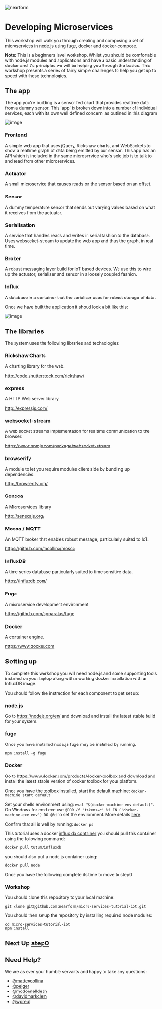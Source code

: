 ![nearform](https://rawgit.com/nearform/msworkshop/master/assets/banner.svg)

# Developing Microservices
This workshop will walk you through creating and composing a set of
microservices in node.js using fuge, docker and docker-compose.

__Note:__ This is a beginners level workshop. Whilst you should be comfortable
with node.js modules and applications and have a basic understanding of docker
and it's principles we will be helping you through the basics. This workshop presents a series of fairly simple challenges to help you get up to speed with these technologies.

## The app
The app you're building is a sensor fed chart that provides realtime
data from a dummy sensor. This 'app' is broken down into a number of
individual services, each with its own well defined concern. as outlined in this diagram

![image](./docs/target.png)

### Frontend
A simple web app that uses jQuery, Rickshaw charts, and WebSockets to show
a realtime graph of data being emitted by our sensor. This app has an API
which is included in the same microservice who's sole job is to talk to
and read from other microservices.

### Actuator
A small microservice that causes reads on the sensor based on an offset.

### Sensor
A dummy temperature sensor that sends out varying values based on what it
receives from the actuator.

### Serialisation
A service that handles reads and writes in serial fashion to the database. Uses
websocket-stream to update the web app and thus the graph, in real time.

### Broker
A robust messaging layer build for IoT based devices. We use this to wire up
the actuator, serialiser and sensor in a loosely coupled fashion.

### Influx
A database in a container that the serialiser uses for robust storage of data.

Once we have built the application it shoud look a bit like this:

![image](./docs/screen.png)

## The libraries

The system uses the following libraries and technologies:

### Rickshaw Charts
A charting library for the web.

http://code.shutterstock.com/rickshaw/

### express
A HTTP Web server library.

http://expressjs.com/

### websocket-stream
A web socket streams implementation for realtime communication to the browser.

https://www.npmjs.com/package/websocket-stream

### browserify
A module to let you require modules client side by bundling up dependencies.

http://browserify.org/

### Seneca
A Microservices library

http://senecajs.org/

### Mosca / MQTT
An MQTT broker that enables robust message, particularly suited to IoT.

https://github.com/mcollina/mosca

### InfluxDB
A time series database particularly suited to time sensitive data.

https://influxdb.com/

### Fuge
A microservice development environment

https://github.com/apparatus/fuge

### Docker
A container engine.

https://www.docker.com

## Setting up
To complete this workshop you will need node.js and some supporting tools installed on your laptop along with a working docker installation with an InfluxDB image.

You should follow the instruction for each component to get set up:

### node.js
Go to https://nodejs.org/en/ and download and install the latest stable build for your system.

### fuge
Once you have installed node.js fuge may be installed by running:
```
npm install -g fuge
```

### Docker
Go to https://www.docker.com/products/docker-toolbox and download and install the latest stable version of docker toolbox for your platform.

Once you have the toolbox installed, start the default machine: `docker-machine start default`

Set your shells environment using: `eval "$(docker-machine env default)"`.
On Windows for cmd.exe use `@FOR /f "tokens=*" %i IN ('docker-machine.exe env') DO @%i` to set the environment.
More details [here](https://docs.docker.com/machine/reference/env/).

Confirm that all is well by running: `docker ps`

This tutorial uses a docker [influx db container](https://hub.docker.com/r/tutum/influxdb/) you should pull this container using the following command:

```
docker pull tutum/influxdb
```

you should also pull a node.js container using:

```
docker pull node
```

Once you have the following complete its time to move to step0

### Workshop
You should clone this repository to your local machine:

```
git clone git@github.com:nearform/micro-services-tutorial-iot.git
```

You should then setup the repository by installing required node modules:

```
cd micro-services-tutorial-iot
npm install
```

## Next Up [step0](./step0/README.md)


## Need Help?
We are as ever your humble servants and happy to take any questions:

- [@matteocollina](https://twitter.com/matteocollina)
- [@pelger](https://twitter.com/pelger)
- [@mcdonnelldean](https://twitter.com/mcdonnelldean)
- [@davidmarkclem](https://twitter.com/davidmarkclem)
- [@wpreul](https://twitter.com/wpreul)

[Docker Cheat Sheet]: https://github.com/wsargent/docker-cheat-sheet

